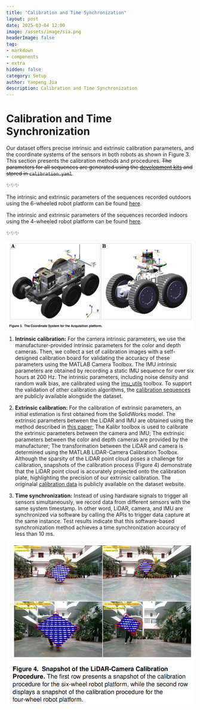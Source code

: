 ```yaml
---
title: "Calibration and Time Synchronization"
layout: post
date: 2025-03-04 12:00
image: /assets/image/sia.png
headerImage: false
tag:
- markdown
- components
- extra
hidden: false
category: Setup
author: Yanpeng Jia
description: Calibration and Time Synchronization
---
```


# Calibration and Time Synchronization

Our dataset offers precise intrinsic and extrinsic calibration parameters, and the coordinate systems of the sensors in both robots as shown in Figure 3. This section presents the calibration methods and procedures. ~~The parameters for all sequences are generated using the [development kits](https://github.com/Yaepiii/M2UD/Development_Kit) and stored in ```calibration.yaml```~~.

:sparkles::sparkles::sparkles:

The intrinsic and extrinsic parameters of the sequences recorded outdoors using the 6-wheeled robot platform can be found [here](https://github.com/Yaepiii/M2UD/blob/main/calibration/6wheel-outdoor.yaml).

The intrinsic and extrinsic parameters of the sequences recorded indoors using the 4-wheeled robot platform can be found [here](https://github.com/Yaepiii/M2UD/blob/main/calibration/4wheel-indoor.yaml).

:sparkles::sparkles::sparkles:


![figure](../../assets/image/figure3.png)

1. **Intrinsic calibration:** For the camera intrinsic parameters, we use the manufacturer-provided intrinsic parameters for the color and depth cameras. Then, we collect a set of calibration images with a self-designed calibration board for validating the accuracy of these parameters using the MATLAB Camera Toolbox. The IMU intrinsic parameters are obtained by recording a static IMU sequence for over six hours at 200 Hz. The intrinsic parameters, including noise density and random walk bias, are calibrated using the [imu_utils](https://github.com/gaowenliang/imu\_utils) toolbox. To support the validation of other calibration algorithms, the [calibration sequences](https://1drv.ms/f/c/c1806c2e19f2193f/Emnejgu3QXlIjV98CUbzDhoBd9cvpDwOOFe0OBqqwBHOGQ?e=USBC7q) are publicly available alongside the dataset.

2. **Extrinsic calibration:** For the calibration of extrinsic parameters, an initial estimation is first obtained from the SolidWorks model. The extrinsic parameters between the LiDAR and IMU are obtained using the method described in [this paper](https://ieeexplore.ieee.org/document/9982225); The Kalibr toolbox is used to calibrate the extrinsic parameters between the camera and IMU; The extrinsic parameters between the color and depth cameras are provided by the manufacturer; The transformation between the LiDAR and camera is determined using the MATLAB LiDAR-Camera Calibration Toolbox. Although the sparsity of the LiDAR point cloud poses a challenge for calibration, snapshots of the calibration process (Figure 4) demonstrate that the LiDAR point cloud is accurately projected onto the calibration plate, highlighting the precision of our extrinsic calibration. The originalal [calibration data](https://1drv.ms/f/c/c1806c2e19f2193f/Emnejgu3QXlIjV98CUbzDhoBd9cvpDwOOFe0OBqqwBHOGQ?e=USBC7q) is publicly available on the dataset website.

3. **Time synchronization:** Instead of using hardware signals to trigger all sensors simultaneously, we record data from different sensors with the same system timestamp. In other word, LiDAR, camera, and IMU are synchronized via software by calling the APIs to trigger data capture at the same instance. Test results indicate that this software-based synchronization method achieves a time synchronization accuracy of less than 10 ms.

![figure](../../assets/image/figure4.png)
